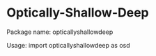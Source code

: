 # Optically-Shallow-Deep 

Package name: opticallyshallowdeep

Usage: import opticallyshallowdeep as osd
 
